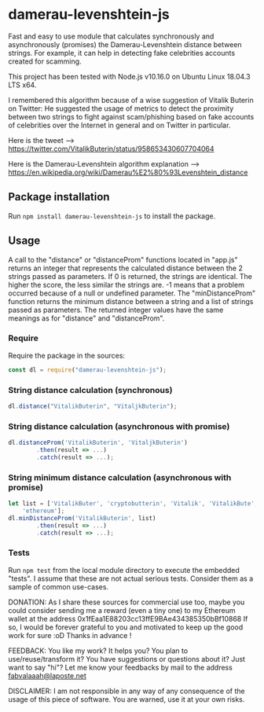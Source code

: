 # damerau-levenshtein-js

Fast and easy to use module that calculates synchronously and asynchronously
(promises) the Damerau-Levenshtein distance between strings. For example, it
can help in detecting fake celebrities accounts created for scamming.

This project has been tested with Node.js v10.16.0 on Ubuntu Linux 18.04.3 LTS
x64.

I remembered this algorithm because of a wise suggestion of Vitalik Buterin on
Twitter: He suggested the usage of metrics to detect the proximity between two
strings to fight against scam/phishing based on fake accounts of celebrities
over the Internet in general and on Twitter in particular.

Here is the tweet -->
https://twitter.com/VitalikButerin/status/958653430607704064

Here is the Damerau-Levenshtein algorithm explanation -->
https://en.wikipedia.org/wiki/Damerau%E2%80%93Levenshtein_distance

## Package installation

Run `npm install damerau-levenshtein-js` to install the package.

## Usage

A call to the "distance" or "distanceProm" functions located in "app.js" returns
an integer that represents the calculated distance between the 2 strings passed
as parameters. If 0 is returned, the strings are identical. The higher the
score, the less similar the strings are. -1 means that a problem occurred
because of a null or undefined parameter. The "minDistanceProm" function returns
the minimum distance between a string and a list of strings passed as
parameters. The returned integer values have the same meanings as for "distance"
and "distanceProm".

### Require

Require the package in the sources:

```javascript
const dl = require("damerau-levenshtein-js");
```

### String distance calculation (synchronous)

```javascript
dl.distance("VitalikButerin", "VitaljkButerin");
```

### String distance calculation (asynchronous with promise)

```javascript
dl.distanceProm('VitalikButerin', 'VitaljkButerin')
        .then(result => ...)
        .catch(result => ...);
```

### String minimum distance calculation (asynchronous with promise)

```javascript
let list = ['VitalikButer', 'cryptobutterin', 'Vitalik', 'VitalikBute',
    'ethereum'];
dl.minDistanceProm('VitalikButerin', list)
        .then(result => ...)
        .catch(result => ...);
```

### Tests

Run `npm test` from the local module directory to execute the embedded "tests".
I assume that these are not actual serious tests. Consider them as a sample of
common use-cases.

DONATION:
As I share these sources for commercial use too, maybe you could consider
sending me a reward (even a tiny one) to my Ethereum wallet at the address
0x1fEaa1E88203cc13ffE9BAe434385350bBf10868
If so, I would be forever grateful to you and motivated to keep up the good work
for sure :oD Thanks in advance !

FEEDBACK:
You like my work? It helps you? You plan to use/reuse/transform it? You have
suggestions or questions about it? Just want to say "hi"? Let me know your
feedbacks by mail to the address fabvalaaah@laposte.net

DISCLAIMER:
I am not responsible in any way of any consequence of the usage of this piece of
software. You are warned, use it at your own risks.
